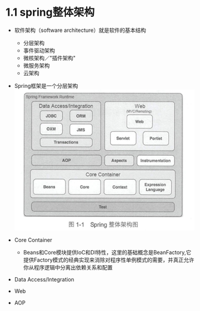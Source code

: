 1.1 spring整体架构
==================
+ 软件架构（software architecture）就是软件的基本结构
   + 分层架构
   + 事件驱动架构
   + 微核架构／"插件架构"
   + 微服务架构
   + 云架构
+ Spring框架是一个分层架构  
![avatar](../images/springArchitecture.png)

+ Core Container
  + Beans和Core模块提供IoC和DI特性，这里的基础概念是BeanFactory,它提供Factory模式的经典实现来消除对程序性单例模式的需要，并真正允许你从程序逻辑中分离出依赖关系和配置
+ Data Access/Integration
+ Web
+ AOP